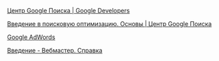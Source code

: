 
[Центр Google Поиска | Google Developers](https://developers.google.com/search?hl=ru)

[Введение в поисковую оптимизацию. Основы | Центр Google Поиска](https://developers.google.com/search/docs/beginner/seo-starter-guide?hl=ru)

[Google AdWords](https://ads.google.com/aw/overview?ocid=141124202&euid=157071242&__u=4086294458&uscid=141124202&__c=7220057498&authuser=0)

[Введение - Вебмастер. Справка](https://yandex.ru/support/webmaster/recommendations/intro.html)

[](https://business.facebook.com/latest/home?nav_ref=bm_home_redirect&asset_id=202504750315584)

[](https://www.facebook.com/adsmanager/manage/campaigns?act=261375321185875&nav_entry_point=lep_174)